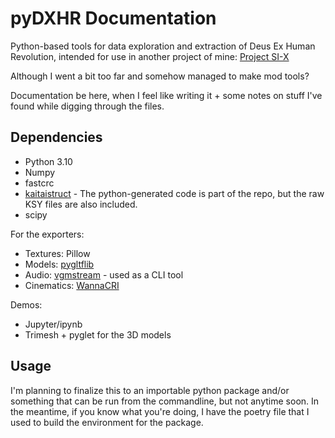 # pyDXHR Documentation


Python-based tools for data exploration and extraction of Deus Ex Human Revolution, intended for use in another project of mine: [Project SI-X](https://six.vardonir.com/)

Although I went a bit too far and somehow managed to make mod tools?

Documentation be here, when I feel like writing it + some notes on stuff I've found while digging through the files.

## Dependencies

* Python 3.10
* Numpy
* fastcrc
* [kaitaistruct](https://kaitai.io/) - The python-generated code is part of the repo, but the raw KSY files are also included.
* scipy

For the exporters:

* Textures: Pillow
* Models: [pygltflib](https://gitlab.com/dodgyville/pygltflib) 
* Audio: [vgmstream](https://github.com/vgmstream/vgmstream) - used as a CLI tool
* Cinematics: [WannaCRI](https://github.com/donmai-me/WannaCRI)

Demos:

* Jupyter/ipynb
* Trimesh + pyglet for the 3D models

## Usage

I'm planning to finalize this to an importable python package and/or something that can be run from the commandline, but not anytime soon. In the meantime, if you know what you're doing, I have the poetry file that I used to build the environment for the package.
